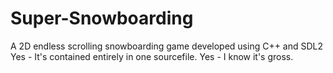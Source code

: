 # Super-Snowboarding
A 2D endless scrolling snowboarding game developed using C++ and SDL2
Yes - It's contained entirely in one sourcefile. 
Yes - I know it's gross. 

